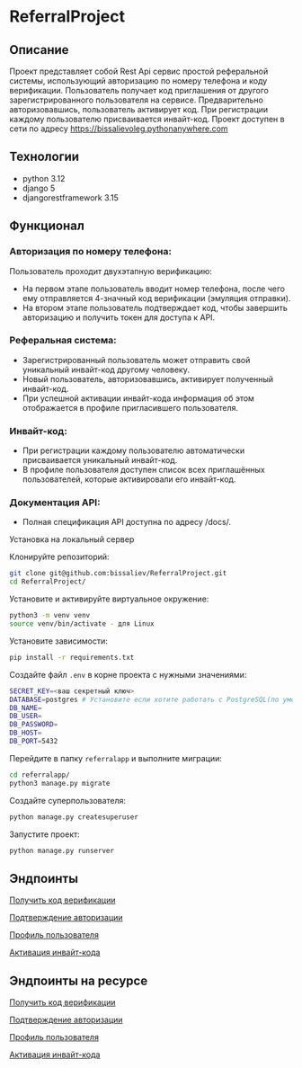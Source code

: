 # ReferralProject

## Описание

Проект представляет собой Rest Api сервис простой реферальной системы, использующий авторизацию по номеру телефона и коду верификации. Пользователь получает код приглашения от другого зарегистрированного пользователя на сервисе. Предварительно авторизовавшись, пользователь активирует код. При регистрации каждому пользователю присваивается инвайт-код. Проект доступен в сети по адресу https://bissalievoleg.pythonanywhere.com

## Технологии

-   python 3.12
-   django 5
-   djangorestframework 3.15

## Функционал

### Авторизация по номеру телефона:

Пользователь проходит двухэтапную верификацию:

-   На первом этапе пользователь вводит номер телефона, после чего ему отправляется 4-значный код верификации (эмуляция отправки).
-   На втором этапе пользователь подтверждает код, чтобы завершить авторизацию и получить токен для доступа к API.

### Реферальная система:

-   Зарегистрированный пользователь может отправить свой уникальный инвайт-код другому человеку.
-   Новый пользователь, авторизовавшись, активирует полученный инвайт-код.
-   При успешной активации инвайт-кода информация об этом отображается в профиле пригласившего пользователя.

### Инвайт-код:

-   При регистрации каждому пользователю автоматически присваивается уникальный инвайт-код.
-   В профиле пользователя доступен список всех приглашённых пользователей, которые активировали его инвайт-код.

### Документация API:

-   Полная спецификация API доступна по адресу /docs/.

Установка на локальный сервер

Клонируйте репозиторий:

```bash
git clone git@github.com:bissaliev/ReferralProject.git
cd ReferralProject/
```

Установите и активируйте виртуальное окружение:

```bash
python3 -m venv venv
source venv/bin/activate - для Linux
```

Установите зависимости:

```bash
pip install -r requirements.txt
```

Создайте файл `.env` в корне проекта с нужными значениями:

```bash
SECRET_KEY=<ваш секретный ключ>
DATABASE=postgres # Установите если хотите работать с PostgreSQL(по умолчанию sqlite)
DB_NAME=
DB_USER=
DB_PASSWORD=
DB_HOST=
DB_PORT=5432
```

Перейдите в папку `referralapp` и выполните миграции:

```bash
cd referralapp/
python3 manage.py migrate
```

Создайте суперпользователя:

```bash
python manage.py createsuperuser
```

Запустите проект:

```bash
python manage.py runserver
```

## Эндпоинты

[Получить код верификации](http://127.0.0.1:8000/api/v1/auth/phone/)

[Подтверждение авторизации](http://127.0.0.1:8000/api/v1/auth/verify/)

[Профиль пользователя](http://127.0.0.1:8000/api/v1/users/me/)

[Активация инвайт-кода](http://127.0.0.1:8000/api/v1/users/activate-invite-code/)

## Эндпоинты на ресурсе

[Получить код верификации](https://bissalievoleg.pythonanywhere.com/api/v1/auth/phone/)

[Подтверждение авторизации](https://bissalievoleg.pythonanywhere.com/api/v1/auth/verify/)

[Профиль пользователя](https://bissalievoleg.pythonanywhere.com/api/v1/users/me/)

[Активация инвайт-кода](https://bissalievoleg.pythonanywhere.com/api/v1/users/activate-invite-code/)
